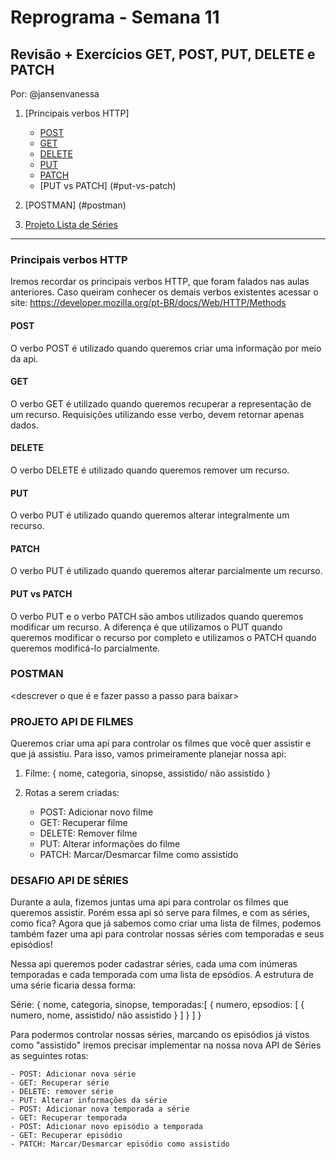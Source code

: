 # Reprograma - Semana 11

## Revisão + Exercícios GET, POST, PUT, DELETE e PATCH
Por: @jansenvanessa

1. [Principais verbos HTTP]

    - [POST](#post)
    - [GET](#get)
    - [DELETE](#delete)
    - [PUT](#put)
    - [PATCH](#patch)
    - [PUT vs PATCH] (#put-vs-patch)

2. [POSTMAN] (#postman)

3. [Projeto Lista de Séries](#projeto-lista-filmes)

---
### Principais verbos HTTP

Iremos recordar os principais verbos HTTP, que foram falados nas aulas anteriores. Caso queiram conhecer os demais verbos existentes acessar o site: https://developer.mozilla.org/pt-BR/docs/Web/HTTP/Methods

#### POST

O verbo POST é utilizado quando queremos criar uma informação por meio da api.

#### GET

O verbo GET é utilizado quando queremos recuperar a representação de um recurso. Requisições utilizando esse verbo, devem retornar apenas dados.

#### DELETE

O verbo DELETE é utilizado quando queremos remover um recurso.

#### PUT

O verbo PUT é utilizado quando queremos alterar integralmente um recurso.

#### PATCH

O verbo PUT é utilizado quando queremos alterar parcialmente um recurso.

#### PUT vs PATCH

O verbo PUT e o verbo PATCH são ambos utilizados quando queremos modificar um recurso. A diferença é que utilizamos o PUT quando queremos modificar o recurso por completo e utilizamos o PATCH quando queremos modificá-lo parcialmente.

### POSTMAN

<descrever o que é e fazer passo a passo para baixar>

### PROJETO API DE FILMES

Queremos criar uma api para controlar os filmes que você quer assistir e que já assistiu. Para isso, vamos primeiramente planejar nossa api:

1. Filme: { 
   nome,
   categoria,
   sinopse,
   assistido/ não assistido
   }

2. Rotas a serem criadas:

    - POST: Adicionar novo filme
    - GET: Recuperar filme
    - DELETE: Remover filme
    - PUT: Alterar informações do filme
    - PATCH: Marcar/Desmarcar filme como assistido
    
    
### DESAFIO API DE SÉRIES

Durante a aula, fizemos juntas uma api para controlar os filmes que queremos assistir. Porém essa api só serve para filmes, e com as séries, como fica? Agora que já sabemos como criar uma lista de filmes, podemos também fazer uma api para controlar nossas séries com temporadas e seus episódios!

Nessa api queremos poder cadastrar séries, cada uma com inúmeras temporadas e cada temporada com uma lista de epsódios. A estrutura de uma série ficaria dessa forma:

Série: 
{ 
   nome,
   categoria,
   sinopse,
   temporadas:[
     {
       numero,
       epsodios: [ {
         numero,
         nome,
         assistido/ não assistido
       }
       ]
     } 
   ]
 }

Para podermos controlar nossas séries, marcando os episódios já vistos como "assistido" iremos precisar implementar na nossa nova API de Séries as seguintes rotas:

    - POST: Adicionar nova série
    - GET: Recuperar série
    - DELETE: remover série
    - PUT: Alterar informações da série
    - POST: Adicionar nova temporada a série
    - GET: Recuperar temporada
    - POST: Adicionar novo episódio a temporada
    - GET: Recuperar episódio
    - PATCH: Marcar/Desmarcar episódio como assistido

